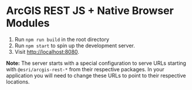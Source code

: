 # ArcGIS REST JS + Native Browser Modules

1. Run `npm run build` in the root directory
1. Run `npm start` to spin up the development server.
1. Visit [http://localhost:8080](http://localhost:8080).

**Note:** The server starts with a special configuration to serve URLs starting with `@esri/arcgis-rest-*` from their respective packages. In your application you will need to change these URLs to point to their respective locations.
